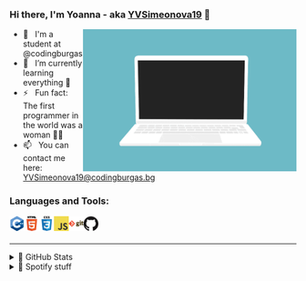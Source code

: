 ### Hi there, I'm Yoanna - aka [YVSimeonova19][GitHubAcc] 👋

<img align="right" height="250" width="375" alt="" src="/images/code.gif" />

- 🔭 &nbsp; I'm a student at @codingburgas
- 🌱 &nbsp; I’m currently learning everything 🤣
- ⚡ &nbsp; Fun fact: The first programmer in the world was a woman 👩‍💻
- 📫 &nbsp; You can contact me here: YVSimeonova19@codingburgas.bg


### Languages and Tools:

<img align="left" alt="C++" width="26px" src="https://raw.githubusercontent.com/github/explore/80688e429a7d4ef2fca1e82350fe8e3517d3494d/topics/cpp/cpp.png" alt="cpp">

<img align="left" alt="HTML5" width="26px" src="https://raw.githubusercontent.com/github/explore/80688e429a7d4ef2fca1e82350fe8e3517d3494d/topics/html/html.png" />

<img align="left" alt="CSS3" width="26px" src="https://raw.githubusercontent.com/github/explore/80688e429a7d4ef2fca1e82350fe8e3517d3494d/topics/css/css.png" />

<img align="left" alt="JavaScript" width="26px" src="https://raw.githubusercontent.com/github/explore/80688e429a7d4ef2fca1e82350fe8e3517d3494d/topics/javascript/javascript.png" />

<img align="left" alt="Git" width="26px" src="https://raw.githubusercontent.com/github/explore/80688e429a7d4ef2fca1e82350fe8e3517d3494d/topics/git/git.png" />

<img align="left" alt="GitHub" width="26px" src="https://raw.githubusercontent.com/github/explore/78df643247d429f6cc873026c0622819ad797942/topics/github/github.png" />

<br />
<br />

---

<details>
  <summary>👾 GitHub Stats</summary>

  <img align="left" alt="YVSimeonova19's GitHub Stats" src="https://github-readme-stats-flame-seven.vercel.app/api?username=YVSimeonova19&count_private=true&show_icons=true&hide_border=true&theme=tokyonight" />

  [![Top Langs](https://github-readme-stats-flame-seven.vercel.app/api/top-langs/?username=YVSimeonova19&layout=compact)]

</details>

<details>
  <summary>🎵 Spotify stuff</summary>

  [![Spotify](https://novatorem-yvsimeonova19.vercel.app/api/spotify)](https://open.spotify.com/user/ncelqhm63037ci7tvzfl0u1v6)

</details>

[GitHubAcc]: https://github.com/YVSimeonova19
